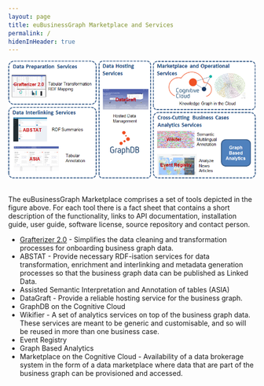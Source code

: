 ```yaml
---
layout: page
title: euBusinessGraph Marketplace and Services
permalink: /
hidenInHeader: true
---
```


<div class="screenshot"><img alt="" src="/static/images/platform.png"></div>
<br>

The euBusinessGraph Marketplace comprises a set of tools depicted in the figure above. For each tool there is a fact sheet that contains a short description of the functionality, links to API documentation, installation guide, user guide, software license, source repository and contact person.

* <a href="/grafterizer">Grafterizer 2.0</a> - Simplifies the data cleaning and transformation processes for onboarding business graph data.
* ABSTAT - Provide necessary RDF-isation services for data transformation, enrichment and interlinking and metadata generation processes so that the business graph data can be published as Linked Data.
* Assisted Semantic Interpretation and Annotation of tables (ASIA)
* DataGraft - Provide a reliable hosting service for the business graph.
* GraphDB on the Cognitive Cloud
* Wikifier - A set of analytics services on top of the business graph data. These services are meant to be generic and customisable, and so will be reused in more than one business case.
* Event Registry
* Graph Based Analytics
* Marketplace on the Cognitive Cloud - Availability of a data brokerage system in the form of a data marketplace where data that are part of the business graph can be provisioned and accessed. 
